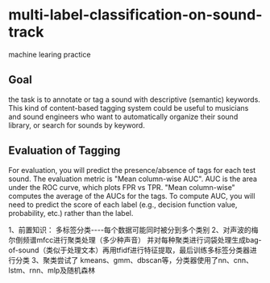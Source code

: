 # multi-label-classification-on-sound-track
machine learing practice

## Goal
the task is to annotate or tag a sound with descriptive (semantic) keywords.  This kind of content-based tagging system could be useful to musicians and sound engineers who want to automatically organize their sound library, or search for sounds by keyword.

## Evaluation of Tagging
For evaluation, you will predict the presence/absence of tags for each test sound. The evaluation metric is "Mean column-wise AUC".  AUC is the area under the ROC curve, which plots FPR vs TPR.  "Mean column-wise" computes the average of the AUCs for the tags.  To compute AUC, you will need to predict the score of each label (e.g., decision function value, probability, etc.) rather than the label.


1、前置知识： 多标签分类----每个数据可能同时被分到多个类别
2、对声波的梅尔倒频谱mfcc进行聚类处理（多少种声音） 并对每种聚类进行词袋处理生成bag-of-sound（类似于处理文本）再用tfidf进行特征提取，最后训练多标签分类器进行分类
3、聚类尝试了 kmeans、gmm、dbscan等，分类器使用了nn、cnn、lstm、rnn、mlp及随机森林

